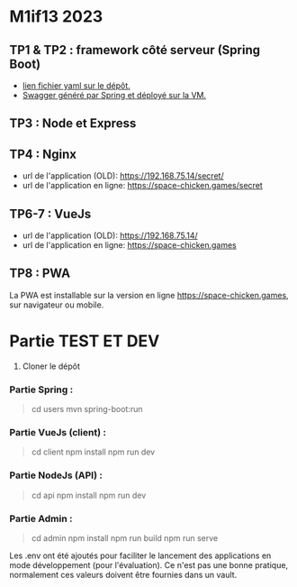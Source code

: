 # M1if13 2023

## TP1 & TP2 : framework côté serveur (Spring Boot)

 - [lien fichier yaml sur le dépôt.](https://forge.univ-lyon1.fr/p1805901/space-chicken/-/blob/main/users-api.yaml)
 - [Swagger généré par Spring et déployé sur la VM.](https://192.168.75.14:8443/users/swagger-ui/index.html#/)

## TP3 : Node et Express

## TP4 : Nginx
- url de l'application (OLD): https://192.168.75.14/secret/
- url de l'application en ligne: https://space-chicken.games/secret

## TP6-7 : VueJs
- url de l'application (OLD): https://192.168.75.14/
- url de l'application en ligne: https://space-chicken.games

## TP8 : PWA
La PWA est installable sur la version en ligne https://space-chicken.games, sur navigateur ou mobile.

# Partie TEST ET DEV

1. Cloner le dépôt

### Partie Spring : 
> cd users
> mvn spring-boot:run

### Partie VueJs (client) :
> cd client
> npm install
> npm run dev

### Partie NodeJs (API) :
> cd api
> npm install
> npm run dev

### Partie Admin : 
> cd admin
> npm install
> npm run build
> npm run serve


Les .env ont été ajoutés pour faciliter le lancement des applications en mode développement (pour l'évaluation).
Ce n'est pas une bonne pratique, normalement ces valeurs doivent être fournies dans un vault.
